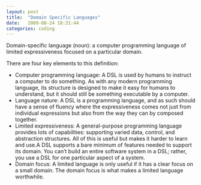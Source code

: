 ```yaml
---
layout: post
title:  "Domain Specific Languages"
date:   2009-08-24 18:31:44
categories: coding
---
```


Domain-specific language (noun): a computer programming language of limited expressiveness focused on a particular domain.

There are four key elements to this definition:

- Computer programming language: A DSL is used by humans to instruct a computer to do something. As with any modern programming language, its structure is designed to make it easy for humans to understand, but it should still be something executable by a computer.
- Language nature: A DSL is a programming language, and as such should have a sense of fluency where the expressiveness comes not just from individual expressions but also from the way they can by composed together.
- Limited expressiveness: A general-purpose programming language provides lots of capabilities: supporting varied data, control, and abstraction structures. All of this is useful but makes it harder to learn and use.A DSL supports a bare minimum of features needed to support its domain. You can’t build an entire software system in a DSL; rather, you use a DSL for one particular aspect of a system.
- Domain focus: A limited language is only useful if it has a clear focus on a small domain. The domain focus is what makes a limited language worthwhile.
